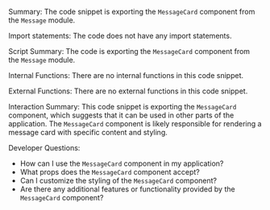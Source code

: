 Summary:
The code snippet is exporting the `MessageCard` component from the `Message` module.

Import statements:
The code does not have any import statements.

Script Summary:
The code is exporting the `MessageCard` component from the `Message` module.

Internal Functions:
There are no internal functions in this code snippet.

External Functions:
There are no external functions in this code snippet.

Interaction Summary:
This code snippet is exporting the `MessageCard` component, which suggests that it can be used in other parts of the application. The `MessageCard` component is likely responsible for rendering a message card with specific content and styling.

Developer Questions:
- How can I use the `MessageCard` component in my application?
- What props does the `MessageCard` component accept?
- Can I customize the styling of the `MessageCard` component?
- Are there any additional features or functionality provided by the `MessageCard` component?